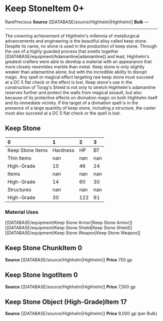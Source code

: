﻿---
id: '2569'
item_category: Materials
level: '17'
name: Keep Stone
price: 9,000 gp (per Bulk)
rarity: Rare
source: '[[DATABASE/source/Highhelm|Highhelm]]'
subcategory: material
trait:
- '[[DATABASE/trait/Precious|Precious]]'
- '[[DATABASE/trait/Rare|Rare]]'
type: Item

---
# Keep Stone<span class="item-type">Item 0+</span>

<span class="trait-rare item-trait">Rare</span><span class="item-trait">Precious</span>
**Source** [[DATABASE/source/Highhelm|Highhelm]]
**Bulk** —

---
The crowning achievement of Highhelm's millennia of metallurgical advancements and engineering is the beautiful alloy called keep stone. Despite its name, no stone is used in the production of keep stone. Through the use of a highly guarded process that smelts together [[DATABASE/equipment/Adamantine|adamantine]] and lead, Highhelm's greatest crafters were able to develop a material with an appearance that more closely resembles marble than metal. Keep stone is only slightly weaker than adamantine alone, but with the incredible ability to disrupt magic. Any spell or magical effect targeting raw keep stone must succeed at a DC 5 flat check or the effect is lost.
 Keep stone's use in the construction of Torag's Shield is not only to stretch Highhelm's adamantine reserves further and protect the walls from magical assault, but also because of its protective effects on divination magic on both Highhelm itself and its immediate vicinity. If the target of a divination spell is in the presence of a large quantity of keep stone, including a structure, the caster must also succeed at a DC 5 flat check or the spell is lost.

## Keep Stone

| 0 | 1 | 2 | 3 |
|:-----------------|:---------|:----|:----|
| Keep Stone Items | Hardness | HP | BT |
| Thin Items | nan | nan | nan |
| High-Grade | 10 | 46 | 24 |
| Items | nan | nan | nan |
| High-Grade | 14 | 60 | 30 |
| Structures | nan | nan | nan |
| High-Grade | 30 | 122 | 61 |

### Material Uses

[[DATABASE/equipment/Keep Stone Armor|Keep Stone Armor]]
[[DATABASE/equipment/Keep Stone Shield|Keep Stone Shield]]
[[DATABASE/equipment/Keep Stone Weapon|Keep Stone Weapon]]

## Keep Stone Chunk<span class="item-type">Item 0</span>

**Source** [[DATABASE/source/Highhelm|Highhelm]]
**Price** 750 gp

## Keep Stone Ingot<span class="item-type">Item 0</span>

**Source** [[DATABASE/source/Highhelm|Highhelm]]
**Price** 7,500 gp

## Keep Stone Object (High-Grade)<span class="item-type">Item 17</span>

**Source** [[DATABASE/source/Highhelm|Highhelm]]
**Price** 9,000 gp (per Bulk)
